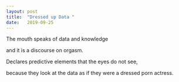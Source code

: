 ```yaml
---
layout: post
title:  "Dressed up Data "
date:   2019-09-25
---
```


The mouth speaks of data and knowledge

and it is a discourse on orgasm.

Declares predictive elements that the eyes do not see,

because they look at the data as if they were a dressed porn actress.
